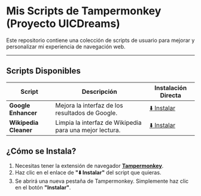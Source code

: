 # Mis Scripts de Tampermonkey (Proyecto UICDreams)

Este repositorio contiene una colección de scripts de usuario para mejorar y personalizar mi experiencia de navegación web.

---

##  Scripts Disponibles

| Script              | Descripción                                       | Instalación Directa                                       |
| ------------------- | ------------------------------------------------- | --------------------------------------------------------- |
| **Google Enhancer** | Mejora la interfaz de los resultados de Google.   | [⬇️ Instalar](https://github.com/tu-usuario/uicdreams/raw/main/src/google-enhancer/google-enhancer.user.js) |
| **Wikipedia Cleaner** | Limpia la interfaz de Wikipedia para una mejor lectura. | [⬇️ Instalar](https://github.com/tu-usuario/uicdreams/raw/main/src/wikipedia-cleaner/wikipedia-cleaner.user.js) |


## ¿Cómo se Instala?

1.  Necesitas tener la extensión de navegador **[Tampermonkey](https://www.tampermonkey.net/)**.
2.  Haz clic en el enlace de **"⬇️ Instalar"** del script que quieras.
3.  Se abrirá una nueva pestaña de Tampermonkey. Simplemente haz clic en el botón **"Instalar"**.